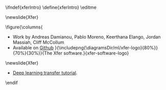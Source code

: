 \ifndef{xferIntro}
\define{xferIntro}
\editme

\newslide{Xfer}

\figure{\columns{
* Work by Andreas Damianou, Pablo Moreno, Keerthana Elango, Jordan Massiah, Cliff McCollum
* Available on [Github](https://github.com/amzn/xfer)
}{\includepng{\diagramsDir/ml/xfer-logo}{80%}}{70%}{30%}}{The Xfer software.}{xfer-software-logo}


\newslide{Xfer}

* [Deep learning transfer tutorial](https://xfer.readthedocs.io/en/master/demos/xfer-overview.html).

\endif
